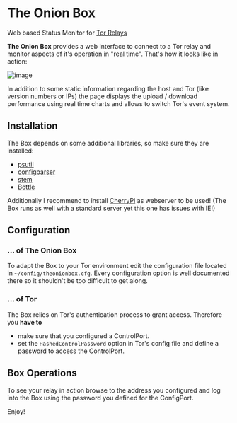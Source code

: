 # The Onion Box
Web based Status Monitor for [Tor Relays](www.torproject.org)

**The Onion Box** provides a web interface to connect to a Tor relay
and monitor aspects of it's operation in "real time". That's how it looks like
in action:

![image](https://cloud.githubusercontent.com/assets/16342003/12042843/2ebf9756-ae7f-11e5-90bc-a488391fa240.png)

In addition to some static information regarding the host and Tor (like version
numbers or IPs) the page displays the upload / download performance using real
time charts and allows to switch Tor's event system.

## Installation
The Box depends on some additional libraries, so make sure they are
installed:

* [psutil](https://pypi.python.org/pypi/psutil)
* [configparser](https://pypi.python.org/pypi/configparser)
* [stem](https://pypi.python.org/pypi/stem)
* [Bottle](https://pypi.python.org/pypi/bottle)

Additionally I recommend to install [CherryPi](https://pypi.python.org/pypi/CherryPy) as webserver to be used!
(The Box runs as well with a standard server yet this one has issues with IE!)

## Configuration
### ... of The Onion Box
To adapt the Box to your Tor environment edit the configuration file located
in `~/config/theonionbox.cfg`. Every configuration option is well documented there
so it shouldn't be too difficult to get along.

### ... of Tor
The Box relies on Tor's authentication process to grant access. Therefore you
**have to**
* make sure that you configured a ControlPort.
* set the `HashedControlPassword` option in Tor's config file and define a
password to access the ControlPort.

## Box Operations
To see your relay in action browse to the address you configured and log
into the Box using the password you defined for the ConfigPort.

Enjoy!
